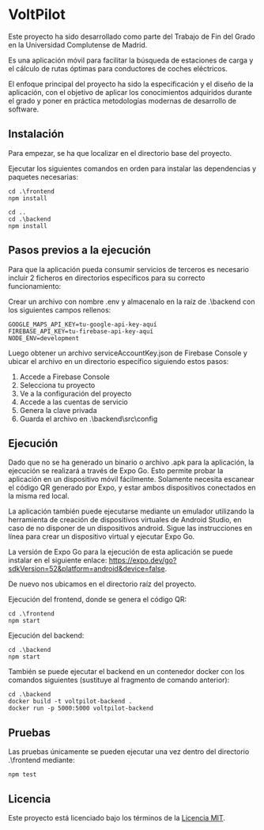 # VoltPilot

Este proyecto ha sido desarrollado como parte del Trabajo de Fin del Grado en la Universidad Complutense de Madrid.

Es una aplicación móvil para facilitar la búsqueda de estaciones de carga y el cálculo de rutas óptimas para conductores de coches eléctricos.

El enfoque principal del proyecto ha sido la especificación y el diseño de la aplicación, con el objetivo de aplicar los conocimientos adquiridos durante el grado y poner en práctica metodologías modernas de desarrollo de software.

## Instalación

Para empezar, se ha que localizar en el directorio base del proyecto.

Ejecutar los siguientes comandos en orden para instalar las dependencias y paquetes necesarias:

```
cd .\frontend
npm install
```

```
cd ..
cd .\backend
npm install
```

## Pasos previos a la ejecución

Para que la aplicación pueda consumir servicios de terceros es necesario incluir 2 ficheros en directorios específicos para su correcto funcionamiento:

Crear un archivo con nombre .env y almacenalo en la raíz de .\backend con los siguientes campos rellenos:

```
GOOGLE_MAPS_API_KEY=tu-google-api-key-aquí
FIREBASE_API_KEY=tu-firebase-api-key-aquí
NODE_ENV=development
```

Luego obtener un archivo serviceAccountKey.json de Firebase Console y ubicar el archivo en un directorio específico siguiendo estos pasos:

1. Accede a Firebase Console
2. Selecciona tu proyecto
3. Ve a la configuración del proyecto
4. Accede a las cuentas de servicio
5. Genera la clave privada
6. Guarda el archivo en .\backend\src\config

## Ejecución

Dado que no se ha generado un binario o archivo .apk para la aplicación, la ejecución se realizará a través de Expo Go. Esto permite probar la aplicación en un dispositivo móvil fácilmente. Solamente necesita escanear el código QR generado por Expo, y estar ambos dispositivos conectados en la misma red local.

La aplicación también puede ejecutarse mediante un emulador utilizando la herramienta de creación de dispositivos virtuales de Android Studio, en caso de no disponer de un dispositivos android. Sigue las instrucciones en línea para crear un dispositivo virtual y ejecutar Expo Go.

La versión de Expo Go para la ejecución de esta aplicación se puede instalar en el siguiente enlace: https://expo.dev/go?sdkVersion=52&platform=android&device=false.

De nuevo nos ubicamos en el directorio raíz del proyecto.

Ejecución del frontend, donde se genera el código QR:

```
cd .\frontend
npm start
```

Ejecución del backend:

```
cd .\backend
npm start
```

También se puede ejecutar el backend en un contenedor docker con los comandos siguientes (sustituye al fragmento de comando anterior):

```
cd .\backend
docker build -t voltpilot-backend .
docker run -p 5000:5000 voltpilot-backend
```

## Pruebas

Las pruebas únicamente se pueden ejecutar una vez dentro del directorio .\frontend mediante:

```
npm test
```

## Licencia

Este proyecto está licenciado bajo los términos de la [Licencia MIT](LICENSE).
